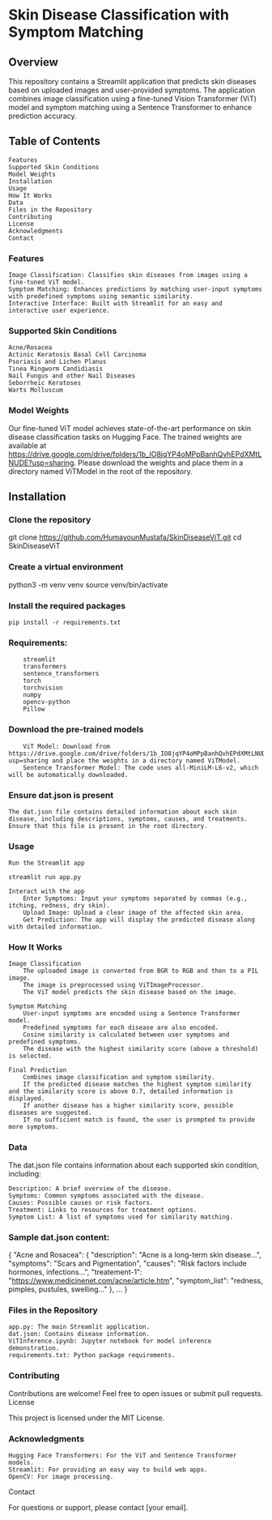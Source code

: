 # Skin Disease Classification with Symptom Matching
## Overview

This repository contains a Streamlit application that predicts skin diseases based on uploaded images and user-provided symptoms. The application combines image classification using a fine-tuned Vision Transformer (ViT) model and symptom matching using a Sentence Transformer to enhance prediction accuracy.
## Table of Contents

    Features
    Supported Skin Conditions
    Model Weights
    Installation
    Usage
    How It Works
    Data
    Files in the Repository
    Contributing
    License
    Acknowledgments
    Contact

### Features

    Image Classification: Classifies skin diseases from images using a fine-tuned ViT model.
    Symptom Matching: Enhances predictions by matching user-input symptoms with predefined symptoms using semantic similarity.
    Interactive Interface: Built with Streamlit for an easy and interactive user experience.

### Supported Skin Conditions

    Acne/Rosacea
    Actinic Keratosis Basal Cell Carcinoma
    Psoriasis and Lichen Planus
    Tinea Ringworm Candidiasis
    Nail Fungus and other Nail Diseases
    Seborrheic Keratoses
    Warts Molluscum

### Model Weights

Our fine-tuned ViT model achieves state-of-the-art performance on skin disease classification tasks on Hugging Face. The trained weights are available at https://drive.google.com/drive/folders/1b_IO8jqYP4oMPpBanhQvhEPdXMtLNUDE?usp=sharing. Please download the weights and place them in a directory named ViTModel in the root of the repository.
## Installation

### Clone the repository

git clone https://github.com/HumayounMustafa/SkinDiseaseViT.git
cd SkinDiseaseViT

### Create a virtual environment

python3 -m venv venv
source venv/bin/activate

### Install the required packages

    pip install -r requirements.txt

### Requirements:
        streamlit
        transformers
        sentence_transformers
        torch
        torchvision
        numpy
        opencv-python
        Pillow

### Download the pre-trained models
        ViT Model: Download from https://drive.google.com/drive/folders/1b_IO8jqYP4oMPpBanhQvhEPdXMtLNUDE?usp=sharing and place the weights in a directory named ViTModel.
        Sentence Transformer Model: The code uses all-MiniLM-L6-v2, which will be automatically downloaded.

### Ensure dat.json is present

    The dat.json file contains detailed information about each skin disease, including descriptions, symptoms, causes, and treatments. Ensure that this file is present in the root directory.

### Usage

    Run the Streamlit app

    streamlit run app.py

    Interact with the app
        Enter Symptoms: Input your symptoms separated by commas (e.g., itching, redness, dry skin).
        Upload Image: Upload a clear image of the affected skin area.
        Get Prediction: The app will display the predicted disease along with detailed information.

### How It Works

    Image Classification
        The uploaded image is converted from BGR to RGB and then to a PIL image.
        The image is preprocessed using ViTImageProcessor.
        The ViT model predicts the skin disease based on the image.

    Symptom Matching
        User-input symptoms are encoded using a Sentence Transformer model.
        Predefined symptoms for each disease are also encoded.
        Cosine similarity is calculated between user symptoms and predefined symptoms.
        The disease with the highest similarity score (above a threshold) is selected.

    Final Prediction
        Combines image classification and symptom similarity.
        If the predicted disease matches the highest symptom similarity and the similarity score is above 0.7, detailed information is displayed.
        If another disease has a higher similarity score, possible diseases are suggested.
        If no sufficient match is found, the user is prompted to provide more symptoms.

### Data

The dat.json file contains information about each supported skin condition, including:

    Description: A brief overview of the disease.
    Symptoms: Common symptoms associated with the disease.
    Causes: Possible causes or risk factors.
    Treatment: Links to resources for treatment options.
    Symptom List: A list of symptoms used for similarity matching.

### Sample dat.json content:

{
  "Acne and Rosacea": {
    "description": "Acne is a long-term skin disease...",
    "symptoms": "Scars and Pigmentation",
    "causes": "Risk factors include hormones, infections...",
    "treatement-1": "https://www.medicinenet.com/acne/article.htm",
    "symptom_list": "redness, pimples, pustules, swelling..."
  },
  ...
}

### Files in the Repository

    app.py: The main Streamlit application.
    dat.json: Contains disease information.
    ViTInference.ipynb: Jupyter notebook for model inference demonstration.
    requirements.txt: Python package requirements.

### Contributing

Contributions are welcome! Feel free to open issues or submit pull requests.
License

This project is licensed under the MIT License.
### Acknowledgments

    Hugging Face Transformers: For the ViT and Sentence Transformer models.
    Streamlit: For providing an easy way to build web apps.
    OpenCV: For image processing.

Contact

For questions or support, please contact [your email].
